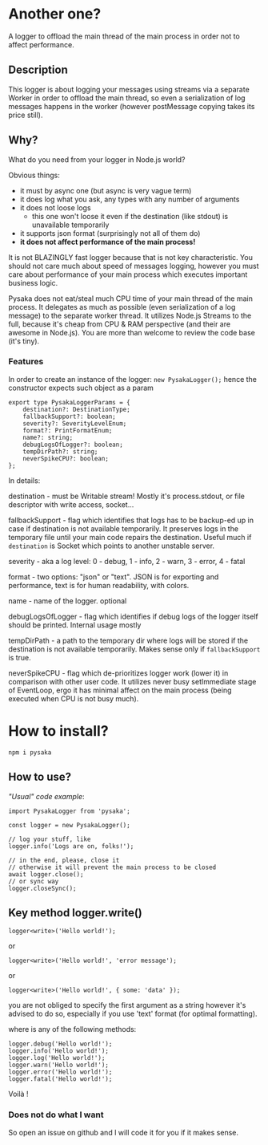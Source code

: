 # Another one?
A logger to offload the main thread of the main process in order not to affect performance.

## Description

This logger is about logging your messages using streams via a separate Worker in order to offload the main thread, so even a serialization of log messages happens in the worker (however postMessage copying takes its price still).

## Why?

What do you need from your logger in Node.js world?

Obvious things:
- it must by async one (but async is very vague term) 
- it does log what you ask, any types with any number of arguments
- it does not loose logs
  - this one won't loose it even if the destination (like stdout) is unavailable temporarily
- it supports json format (surprisingly not all of them do)
- <b>it does not affect performance of the main process!</b>

It is not BLAZINGLY fast logger because that is not key characteristic. You should not care much about speed of messages logging, however you must care about performance of your main process which executes important business logic.

Pysaka does not eat/steal much CPU time of your main thread of the main process. It delegates as much as possible (even serialization of a log message) to the separate worker thread. It utilizes Node.js Streams to the full, because it's cheap from CPU & RAM perspective (and their are awesome in Node.js).
You are more than welcome to review the code base (it's tiny).

### Features

In order to create an instance of the logger: `new PysakaLogger();`
hence the constructor expects such object as a param

    export type PysakaLoggerParams = {
        destination?: DestinationType;
        fallbackSupport?: boolean;
        severity?: SeverityLevelEnum;
        format?: PrintFormatEnum;
        name?: string;
        debugLogsOfLogger?: boolean;
        tempDirPath?: string;
        neverSpikeCPU?: boolean;
    };

In details:

destination - must be Writable stream! Mostly it's process.stdout, or file descriptor with write access, socket...

fallbackSupport - flag which identifies that logs has to be backup-ed up in case if destination is not available temporarily. It preserves logs in the temporary file until your main code repairs the destination. Useful much if `destination` is Socket which points to another unstable server.

severity - aka a log level: 0 - debug, 1 - info, 2 - warn, 3 - error, 4 - fatal

format - two options: "json" or "text". JSON is for exporting and performance, text is for human readability, with colors.

name - name of the logger. optional

debugLogsOfLogger - flag which identifies if debug logs of the logger itself should be printed. Internal usage mostly

tempDirPath - a path to the temporary dir where logs will be stored if the destination is not available temporarily. Makes sense only if `fallbackSupport` is true.

neverSpikeCPU - flag which de-prioritizes logger work (lower it) in comparison with other user code. It utilizes never busy setImmediate stage of EventLoop, ergo it has minimal affect on the main process (being executed when CPU is not busy much).

# How to install?

`npm i pysaka`

## How to use?

*"Usual" code example*:

    import PysakaLogger from 'pysaka';

    const logger = new PysakaLogger();

    // log your stuff, like
    logger.info('Logs are on, folks!');

    // in the end, please, close it
    // otherwise it will prevent the main process to be closed
    await logger.close();
    // or sync way
    logger.closeSync();

## Key method logger.write()

    logger<write>('Hello world!');
or

    logger<write>('Hello world!', 'error message');
or

    logger<write>('Hello world!', { some: 'data' });

you are not obliged to specify the first argument as a string however it's advised to do so, especially if you use 'text' format (for optimal formatting).

where <write> is any of the following methods:

    logger.debug('Hello world!');
    logger.info('Hello world!');
    logger.log('Hello world!');
    logger.warn('Hello world!');
    logger.error('Hello world!');
    logger.fatal('Hello world!'); 

Voilà !

### Does not do what I want
So open an issue on github and I will code it for you if it makes sense.
